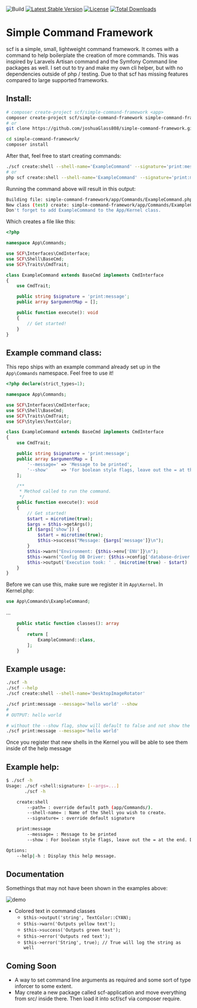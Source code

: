 ![Build](https://github.com/joshuaGlass808/simple-command-framework/workflows/Build/badge.svg)
[![Latest Stable Version](https://poser.pugx.org/scf/simple-command-framework/v)](//packagist.org/packages/scf/simple-command-framework)
[![License](https://poser.pugx.org/scf/simple-command-framework/license)](//packagist.org/packages/scf/simple-command-framework)
[![Total Downloads](https://poser.pugx.org/scf/simple-command-framework/downloads)](//packagist.org/packages/scf/simple-command-framework)

# Simple Command Framework
scf is a simple, small, lightweight command framework. It comes with a command to help boilerplate the creation of more commands.
This was inspired by Laravels Artisan command and the Symfony Command line packages as well. I set out to
try and make my own cli helper, but with no dependencies outside of php / testing. Due to that scf has missing features compared to large supported frameworks.

## Install:
```bash
# composer create-project scf/simple-command-framework <app>
composer create-project scf/simple-command-framework simple-command-framework
# or
git clone https://github.com/joshuaGlass808/simple-command-framework.git

cd simple-command-framework/
composer install
```

After that, feel free to start creating commands:
```sh
./scf create:shell --shell-name='ExampleCommand' --signature='print:message'
# or
php scf create:shell --shell-name='ExampleCommand' --signature='print:message'
```
Running the command above will result in this output:
```sh
Building file: simple-command-framework/app/Commands/ExampleCommand.php
New class (test) create: simple-command-framework/app/Commands/ExampleCommand.php
Don't forget to add ExampleCommand to the App/Kernel class.
```
Which creates a file like this:
```php
<?php

namespace App\Commands;

use SCF\Interfaces\CmdInterface;
use SCF\Shell\BaseCmd;
use SCF\Traits\CmdTrait;

class ExampleCommand extends BaseCmd implements CmdInterface
{
    use CmdTrait;

    public string $signature = 'print:message';
    public array $argumentMap = [];

    public function execute(): void
    {
        // Get started!
    }
}
```
## Example command class:
This repo ships with an example command already set up in the `App\Commands` namespace.
Feel free to use it!
```php
<?php declare(strict_types=1);

namespace App\Commands;

use SCF\Interfaces\CmdInterface;
use SCF\Shell\BaseCmd;
use SCF\Traits\CmdTrait;
use SCF\Styles\TextColor;

class ExampleCommand extends BaseCmd implements CmdInterface
{
    use CmdTrait;

    public string $signature = 'print:message';
    public array $argumentMap = [
        '--message=' => 'Message to be printed',
        '--show'     => 'For boolean style flags, leave out the = at the end. Default is false unless used'
    ];

    /**
     * Method called to run the command.
     */
    public function execute(): void
    {
        // Get started!
        $start = microtime(true);
        $args = $this->getArgs();
        if ($args['show']) {
            $start = microtime(true);
            $this->success("Message: {$args['message']}\n");
        }
        $this->warn("Environment: {$this->env['ENV']}\n");
        $this->warn("Config DB Driver: {$this->config['database-driver']}\n");
        $this->output('Execution took: ' . (microtime(true) - $start) . " seconds\n", TextColor::CYAN);
    }
}
```
Before we can use this, make sure we register it in `App\Kernel`.
In Kernel.php:
```php
use App\Commands\ExampleCommand;
```
...
```php
    public static function classes(): array
    {
        return [
            ExampleCommand::class,
        ];
    }
```

## Example usage:
```sh
./scf -h
./scf --help
./scf create:shell --shell-name='DesktopImageRotator'

./scf print:message --message='hello world' --show
#
# OUTPUT: hello world

# without the --show flag, show will default to false and not show the message
./scf print:message --message='hello world'

```
Once you register that new shells in the Kernel you will be able to see them inside of the help message

## Example help:
```sh
$ ./scf -h
Usage: ./scf <shell:signature> [--args=...]
       ./scf -h

    create:shell
        --path= : override default path (app/Commands/).
        --shell-name= : Name of the Shell you wish to create.
        --signature= : override default signature

    print:message
        --message= : Message to be printed
        --show : For boolean style flags, leave out the = at the end. Default is false unless used

Options:
    --help|-h : Display this help message.
```

## Documentation
Somethings that may not have been shown in the examples above:

![demo](https://user-images.githubusercontent.com/10493764/84108904-35448580-a9d6-11ea-8fd3-cb435d6baa4d.png)

* Colored text in command classes
    * `$this->output('string', TextColor::CYAN);`
    * `$this->warn('Outputs yellow text');`
    * `$this->success('Outputs green text');`
    * `$this->error('Outputs red text');`
    * `$this->error('String', true); // True will log the string as well`


## Coming Soon
* A way to set command line arguments as required and some sort of type inforcer to some extent.
* May create a new package called scf-application and move everything from src/ inside there. Then load it into scf/scf via composer require.
